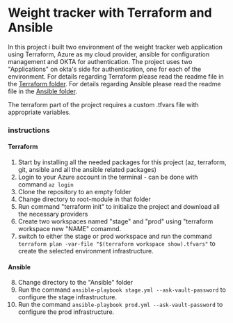 # Weight tracker with Terraform and Ansible

In this project i built two environment of the weight tracker web application using Terraform, Azure as my cloud provider, ansible for configuration management and OKTA for authentication.
The project uses two "Applications" on okta's side for authentication, one for each of the environment.
For details regarding Terraform please read the readme file in the <a href="https://github.com/sincros121/Weight-tracker-with-Terraform-and-Ansible/tree/main/terraform" title="">Terraform folder</a>.
For details regarding Ansible please read the readme file in the <a href="https://github.com/sincros121/Weight-tracker-with-Terraform-and-Ansible/tree/main/ansible" title="">Ansible folder</a>.

The terraform part of the project requires a custom .tfvars file with appropriate variables.

### instructions
#### Terraform
1. Start by installing all the needed packages for this project (az, terraform, git, ansible and all the ansible related packages)
2. Login to your Azure account in the terminal - can be done with command `az login`
3. Clone the repository to an empty folder
4. Change directory to root-module in that folder
5. Run command "terraform init" to initialize the project and download all the necessary providers
6. Create two workspaces named "stage" and "prod" using "terraform workspace new "NAME" comamnd.
7. switch to either the stage or prod workspace and run the command `terraform plan -var-file "$(terraform workspace show).tfvars"` to create the selected environment infrastructure.

#### Ansible
8. Change directory to the "Ansible" folder
9. Run the command `ansible-playbook stage.yml --ask-vault-password` to configure the stage infrastructure.
10. Run the command `ansible-playbook prod.yml --ask-vault-password` to configure the prod infrastructure.

